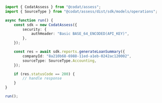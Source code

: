 <!-- Start SDK Example Usage [usage] -->
```typescript
import { CodatAssess } from "@codat/assess";
import { SourceType } from "@codat/assess/dist/sdk/models/operations";

async function run() {
    const sdk = new CodatAssess({
        security: {
            authHeader: "Basic BASE_64_ENCODED(API_KEY)",
        },
    });

    const res = await sdk.reports.generateLoanSummary({
        companyId: "8a210b68-6988-11ed-a1eb-0242ac120002",
        sourceType: SourceType.Accounting,
    });

    if (res.statusCode == 200) {
        // handle response
    }
}

run();

```
<!-- End SDK Example Usage [usage] -->